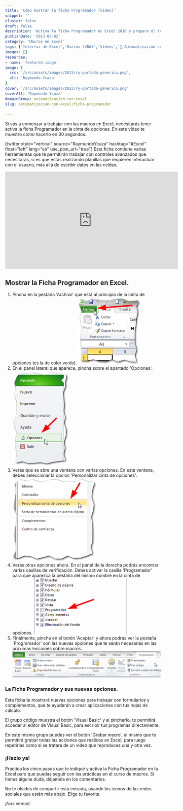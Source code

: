```yaml
---
title: 'Cómo mostrar la ficha Programador [Vídeo]'
snippet: ''
cluster: false
draft: false 
description: 'Activa la ficha Programador en Excel 2010 y prepara el terreno para trabajar con macros y formularios.'
publishDate: '2013-03-02'
category: 'Macros en Excel'
tags: ['Interfaz de Excel','Macros (VBA)','Vídeos','🤖 Automatización con Excel']
images: []
resources: 
- name: 'featured-image'
image: {
  src: '/src/assets/images/2023/ry-portada-generica.png',
  alt: 'Raymundo Ycaza'
}
cover: '/src/assets/images/2023/ry-portada-generica.png'
coverAlt: 'Raymundo Ycaza'
domainGroup: automatizacion-con-excel
slug: automatizacion-con-excel/ficha-programador

---
```


Si vas a comenzar a trabajar con las macros en Excel, necesitarás tener activa la ficha Programador en la cinta de opciones. En este vídeo te muestro cómo hacerlo en 30 segundos.

\[twitter style="vertical" source="RaymundoYcaza" hashtag="#Excel" float="left" lang="es" use\_post\_url="true"\] Esta ficha contiene varias herramientas que te permitirán trabajar con controles avanzados que necesitarás, si es que estás realizando planillas que requieren interactuar con el usuario, más allá de escribir datos en las celdas.

<iframe src="http://www.youtube.com/embed/VirANJa2ZeE" height="315" width="560" allowfullscreen frameborder="0"></iframe>

## Mostrar la Ficha Programador en Excel.

1. Pincha en la pestaña 'Archivo' que está al principio de la cinta de opciones (es la de color verde). [![Ficha Programador](/src/assets/images/2023/ficha-programador-000328.png)](http://raymundoycaza.com/wp-content/uploads/ficha-programador-000328.png) 
2. En el panel lateral que aparece, pincha sobre el apartado 'Opciones'. [![Ficha Programador](/src/assets/images/2023/ficha-programador-000329.png)](http://raymundoycaza.com/wp-content/uploads/ficha-programador-000329.png)
3. Verás que se abre una ventana con varias opciones. En esta ventana, debes seleccionar la opción 'Personalizar cinta de opciones'. [![Ficha Programador](/src/assets/images/2023/ficha-programador-000330.png)](http://raymundoycaza.com/wp-content/uploads/ficha-programador-000330.png)
4. Verás otras opciones ahora. En el panel de la derecha podrás encontrar varias casillas de verificación. Debes activar la casilla 'Programador' para que aparezca la pestaña del mismo nombre en la cinta de opciones. [![Ficha Programador](/src/assets/images/2023/ficha-programador-000331.png)](http://raymundoycaza.com/wp-content/uploads/ficha-programador-000331.png)
5. Finalmente, pincha en el botón 'Aceptar' y ahora podrás ver la pestaña 'Programador' con las nuevas opciones que te serán necesarias en las próximas lecciones sobre macros. [![Ficha Programador](/src/assets/images/2023/ficha-programador-000332-600x109.png)](http://raymundoycaza.com/wp-content/uploads/ficha-programador-000332.png)

### La Ficha Programador y sus nuevas opciones.

Esta ficha te mostrará nuevas opciones para trabajar con formularios y complementos, que te ayudarán a crear aplicaciones con tus hojas de cálculo.

El grupo código muestra el botón 'Visual Basic' y al pincharlo, te permitirá acceder al editor de Visual Basic, para escribir tus programas directamente.

En este mismo grupo puedes ver el botón 'Grabar macro', el mismo que te permitirá grabar todas las acciones que realices en Excel, para luego repetirlas como si se tratara de un vídeo que reproduces una y otra vez.

### ¡Hazlo ya!

Practica los cinco pasos que te indiqué y activa la Ficha Programador en tu Excel para que puedas seguir con las prácticas en el curso de macros. Si tienes alguna duda, déjamela en los comentarios.

No te olvides de compartir esta entrada, usando los iconos de las redes sociales que están más abajo. Elige tu favorita.

¡Nos vemos!
